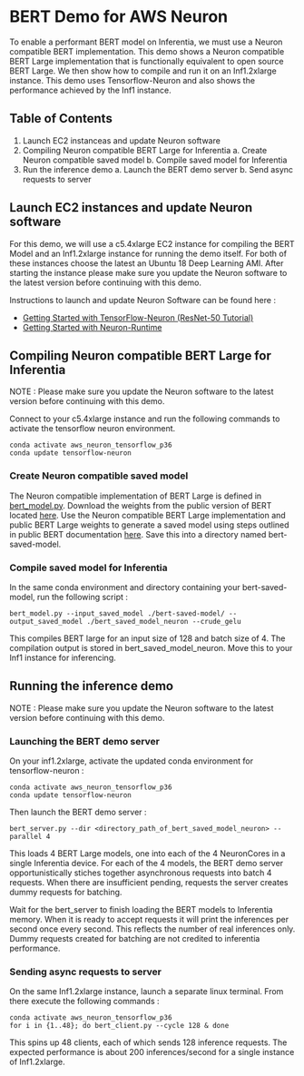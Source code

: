 # BERT Demo for AWS Neuron

To enable a performant BERT model on Inferentia, we must use a Neuron compatible BERT implementation. This demo shows a Neuron compatible BERT Large implementation that is functionally equivalent to open source BERT Large. We then show how to compile and run it on an Inf1.2xlarge instance. This demo uses Tensorflow-Neuron and also shows the performance achieved by the Inf1 instance. 

## Table of Contents

1. Launch EC2 instanceas and update Neuron software
2. Compiling Neuron compatible BERT Large for Inferentia
   a. Create Neuron compatible saved model 
   b. Compile saved model for Inferentia
3. Run the inference demo
   a. Launch the BERT demo server
   b. Send async requests to server

## Launch EC2 instances and update Neuron software

For this demo, we will use a c5.4xlarge EC2 instance for compiling the BERT Model and an Inf1.2xlarge instance for running the demo itself. For both of these instances choose the latest an Ubuntu 18 Deep Learning AMI. After starting the instance please make sure you update the Neuron software to the latest version before continuing with this demo.

Instructions to launch and update Neuron Software can be found here :
* [Getting Started with TensorFlow-Neuron (ResNet-50 Tutorial)](../../../../docs/tensorflow-neuron/tutorial-compile-infer.md)
* [Getting Started with Neuron-Runtime](../../../../docs/neuron-runtime/nrt_start.md)


## Compiling Neuron compatible BERT Large for Inferentia
NOTE : Please make sure you update the Neuron software to the latest version before continuing with this demo.

Connect to your c5.4xlarge instance and run the following commands to activate the tensorflow neuron environment.

```
conda activate aws_neuron_tensorflow_p36
conda update tensorflow-neuron
```

### Create Neuron compatible saved model
The Neuron compatible implementation of BERT Large is defined in [bert_model.py](./bert_model.py). Download the weights from the public version of BERT located [here](https://github.com/google-research/bert). Use the Neuron compatible BERT Large implementation and public BERT Large weights to generate a saved model using steps outlined in public BERT documentation [here](https://github.com/google-research/bert/issues/146). Save this into a directory named bert-saved-model.


### Compile saved model for Inferentia
In the same conda environment and directory containing your bert-saved-model, run the following script :

```
bert_model.py --input_saved_model ./bert-saved-model/ --output_saved_model ./bert_saved_model_neuron --crude_gelu
```

This compiles BERT large for an input size of 128 and batch size of 4. The compilation output is stored in bert_saved_model_neuron. Move this to your Inf1 instance for inferencing.

## Running the inference demo
NOTE : Please make sure you update the Neuron software to the latest version before continuing with this demo.

### Launching the BERT demo server
On your inf1.2xlarge, activate the updated conda environment for tensorflow-neuron :

```
conda activate aws_neuron_tensorflow_p36
conda update tensorflow-neuron

```

Then launch the BERT demo server :
```
bert_server.py --dir <directory_path_of_bert_saved_model_neuron> --parallel 4
```
This loads 4 BERT Large models, one into each of the 4 NeuronCores in a single Inferentia device. For each of the 4 models, the BERT demo server opportunistically stiches together asynchronous requests into batch 4 requests. When there are insufficient pending, requests the server creates dummy requests for batching.

Wait for the bert_server to finish loading the BERT models to Inferentia memory. When it is ready to accept requests it will print the inferences per second once every second. This reflects the number of real inferences only. Dummy requests created for batching are not credited to inferentia performance.

### Sending async requests to server
On the same Inf1.2xlarge instance, launch a separate linux terminal. From there execute the following commands :

```
conda activate aws_neuron_tensorflow_p36
for i in {1..48}; do bert_client.py --cycle 128 & done
```

This spins up 48 clients, each of which sends 128 inference requests. The expected performance is about 200 inferences/second for a single instance of Inf1.2xlarge.

